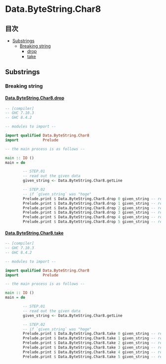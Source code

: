 # Data.ByteString.Char8 #

## 目次 ##

* [Substrings](#Substrings)
  * [Breaking string](#Breaking-string)
  	* [drop](#Data.ByteString.Char8.drop)
  	* [take](#Data.ByteString.Char8.take)

## Substrings ##

### Breaking string ###

#### [Data.ByteString.Char8.drop](http://hackage.haskell.org/package/bytestring-0.10.8.2/docs/Data-ByteString-Char8.html#g:12) ####

~~~Haskell
-- [compiler]
-- GHC 7.10.3
-- GHC 8.4.2

-- modules to import --

import qualified Data.ByteString.Char8
import           Prelude

-- the main process is as follows --

main :: IO ()
main = do

        -- STEP.01
        -- read out the given data
        given_string <- Data.ByteString.Char8.getLine

        -- STEP.02
        -- if `given_string` was "hoge"
        Prelude.print $ Data.ByteString.Char8.drop 0 given_string -- returns : "hoge"
        Prelude.print $ Data.ByteString.Char8.drop 1 given_string -- returns : "oge"
        Prelude.print $ Data.ByteString.Char8.drop 2 given_string -- returns : "ge"
        Prelude.print $ Data.ByteString.Char8.drop 3 given_string -- returns : "e"
        Prelude.print $ Data.ByteString.Char8.drop 4 given_string -- returns : ""
        Prelude.print $ Data.ByteString.Char8.drop 5 given_string -- returns : ""
~~~

#### [Data.ByteString.Char8.take](http://hackage.haskell.org/package/bytestring-0.10.8.2/docs/Data-ByteString-Char8.html#g:12) ####

~~~Haskell
-- [compiler]
-- GHC 7.10.3
-- GHC 8.4.2

-- modules to import --

import qualified Data.ByteString.Char8
import           Prelude

-- the main process is as follows --

main :: IO ()
main = do

        -- STEP.01
        -- read out the given data
        given_string <- Data.ByteString.Char8.getLine

        -- STEP.02
        -- if `given_string` was "hoge"
        Prelude.print $ Data.ByteString.Char8.take 0 given_string -- returns : ""
        Prelude.print $ Data.ByteString.Char8.take 1 given_string -- returns : "h"
        Prelude.print $ Data.ByteString.Char8.take 2 given_string -- returns : "ho"
        Prelude.print $ Data.ByteString.Char8.take 3 given_string -- returns : "hog"
        Prelude.print $ Data.ByteString.Char8.take 4 given_string -- returns : "hoge"
        Prelude.print $ Data.ByteString.Char8.take 5 given_string -- returns : "hoge"
~~~

<!-- EOF -->
